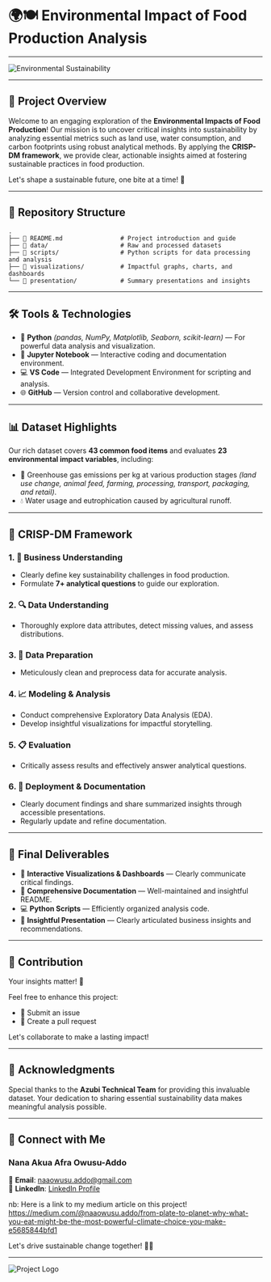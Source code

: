 # 🌍🍽️ Environmental Impact of Food Production Analysis

---

![Environmental Sustainability](https://www.leeds.gov.uk/sites/default/files/images-imported/4d05cd39-8f2e-4586-976f-b07d324f614c.jpg)

---

## 🚀 Project Overview

Welcome to an engaging exploration of the **Environmental Impacts of Food Production**! Our mission is to uncover critical insights into sustainability by analyzing essential metrics such as land use, water consumption, and carbon footprints using robust analytical methods. By applying the **CRISP-DM framework**, we provide clear, actionable insights aimed at fostering sustainable practices in food production.

Let's shape a sustainable future, one bite at a time! 🌱

---

## 📂 Repository Structure

```
.
├── 📄 README.md                # Project introduction and guide
├── 📁 data/                    # Raw and processed datasets
├── 📁 scripts/                 # Python scripts for data processing and analysis
├── 📁 visualizations/          # Impactful graphs, charts, and dashboards
└── 📁 presentation/            # Summary presentations and insights
```

---

## 🛠️ Tools & Technologies

- 🐍 **Python** *(pandas, NumPy, Matplotlib, Seaborn, scikit-learn)* — For powerful data analysis and visualization.
- 📓 **Jupyter Notebook** — Interactive coding and documentation environment.
- 💻 **VS Code** — Integrated Development Environment for scripting and analysis.
- 🌐 **GitHub** — Version control and collaborative development.

---

## 📊 Dataset Highlights

Our rich dataset covers **43 common food items** and evaluates **23 environmental impact variables**, including:

- 🌿 Greenhouse gas emissions per kg at various production stages *(land use change, animal feed, farming, processing, transport, packaging, and retail)*.
- 💧 Water usage and eutrophication caused by agricultural runoff.

---

## 🔄 CRISP-DM Framework

### 1. 🎯 **Business Understanding**
- Clearly define key sustainability challenges in food production.
- Formulate **7+ analytical questions** to guide our exploration.

### 2. 🔍 **Data Understanding**
- Thoroughly explore data attributes, detect missing values, and assess distributions.

### 3. 🧹 **Data Preparation**
- Meticulously clean and preprocess data for accurate analysis.

### 4. 📈 **Modeling & Analysis**
- Conduct comprehensive Exploratory Data Analysis (EDA).
- Develop insightful visualizations for impactful storytelling.

### 5. 📋 **Evaluation**
- Critically assess results and effectively answer analytical questions.

### 6. 📢 **Deployment & Documentation**
- Clearly document findings and share summarized insights through accessible presentations.
- Regularly update and refine documentation.

---

## 🎯 Final Deliverables

- 📌 **Interactive Visualizations & Dashboards** — Clearly communicate critical findings.
- 📘 **Comprehensive Documentation** — Well-maintained and insightful README.
- 💻 **Python Scripts** — Efficiently organized analysis code.
- 🎤 **Insightful Presentation** — Clearly articulated business insights and recommendations.

---

## 🤝 Contribution

Your insights matter! 🌟

Feel free to enhance this project:
- 🚩 Submit an issue
- 🔀 Create a pull request

Let's collaborate to make a lasting impact!

---

## 🙌 Acknowledgments

Special thanks to the **Azubi Technical Team** for providing this invaluable dataset. Your dedication to sharing essential sustainability data makes meaningful analysis possible.

---

## 📩 Connect with Me

### Nana Akua Afra Owusu-Addo
📧 **Email**: [naaowusu.addo@gmail.com](mailto:naaowusu.addo@gmail.com)  
🔗 **LinkedIn**: [LinkedIn Profile](https://www.linkedin.com/in/nana-akua-afra-owusu-addo/)

nb: Here is a link to my medium article on this project! https://medium.com/@naaowusu.addo/from-plate-to-planet-why-what-you-eat-might-be-the-most-powerful-climate-choice-you-make-e5685844bfd1 

Let's drive sustainable change together! 🌱✨

---

![Project Logo](...)
